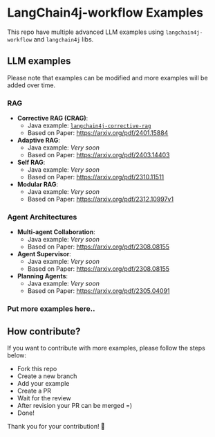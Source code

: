 # LangChain4j-workflow Examples
This repo have multiple advanced LLM examples using `langchain4j-workflow` and `langchain4j` libs.

## LLM examples
Please note that examples can be modified and more examples will be added over time.

### RAG
- **Corrective RAG (CRAG)**:
    - Java example: [`langchain4j-corrective-rag`](langchain4j-corrective-rag)
    - Based on Paper: https://arxiv.org/pdf/2401.15884
- **Adaptive RAG**:
    - Java example: _Very soon_
    - Based on Paper: https://arxiv.org/pdf/2403.14403
- **Self RAG**:
    - Java example: _Very soon_
    - Based on Paper: https://arxiv.org/pdf/2310.11511
- **Modular RAG**:
    - Java example: _Very soon_
    - Based on Paper: https://arxiv.org/pdf/2312.10997v1

### Agent Architectures
- **Multi-agent Collaboration**:
    - Java example: _Very soon_
    - Based on Paper: https://arxiv.org/pdf/2308.08155
- **Agent Supervisor**:
    - Java example: _Very soon_
    - Based on Paper: https://arxiv.org/pdf/2308.08155
- **Planning Agents**:
    - Java example: _Very soon_
    - Based on Paper: https://arxiv.org/pdf/2305.04091

### Put more examples here.. 

## How contribute?
If you want to contribute with more examples, please follow the steps below:
- Fork this repo
- Create a new branch
- Add your example
- Create a PR
- Wait for the review
- After revision your PR can be merged =)
- Done!

Thank you for your contribution! 🚀
